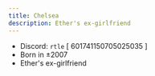 ```yaml
---
title: Chelsea
description: Ether's ex-girlfriend
---
```


* Discord: `rtle` [ 601741150705025035 ]
* Born in ±2007
* Ether's ex-girlfriend 